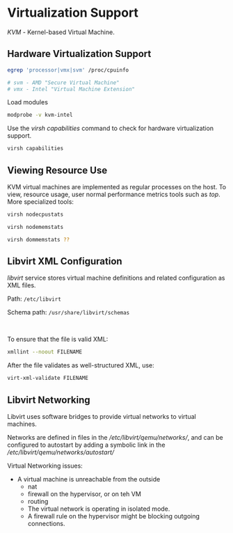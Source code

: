 # Virtualization Support

*KVM* - Kernel-based Virtual Machine.

## Hardware Virtualization Support

```sh
egrep 'processor|vmx|svm' /proc/cpuinfo

# svm - AMD "Secure Virtual Machine"
# vmx - Intel "Virtual Machine Extension"
```

Load modules
```sh
modprobe -v kvm-intel
```

Use the *virsh capabilities* command to check for hardware virtualization support.
```sh
virsh capabilities
```

## Viewing Resource Use

KVM virtual machines are implemented as regular processes on the host. To view, resource usage, user normal performance metrics tools such as *top*.
More specialized tools:

```sh
virsh nodecpustats

virsh nodememstats

virsh dommemstats ??
```

## Libvirt XML Configuration

*libvirt* service stores virtual machine definitions and related configuration as XML files.

Path: `/etc/libvirt`

Schema path: `/usr/share/libvirt/schemas`

<br>

To ensure that the file is valid XML:
```sh
xmllint --noout FILENAME
```

After the file validates as well-structured XML, use:
```sh
virt-xml-validate FILENAME
```

## Libvirt Networking

Libvirt uses software bridges to provide virtual networks to virtual machines.

Networks are defined in files in the */etc/libvirt/qemu/networks/*, and can be configured to autostart by adding a symbolic link in the */etc/libvirt/qemu/networks/autostart/*

Virtual Networking issues:
* A virtual machine is unreachable from the outside
  * nat
  * firewall on the hypervisor, or on teh VM
  * routing
  * The virtual network is operating in isolated mode.
  * A firewall rule on the hypervisor might be blocking outgoing connections.
